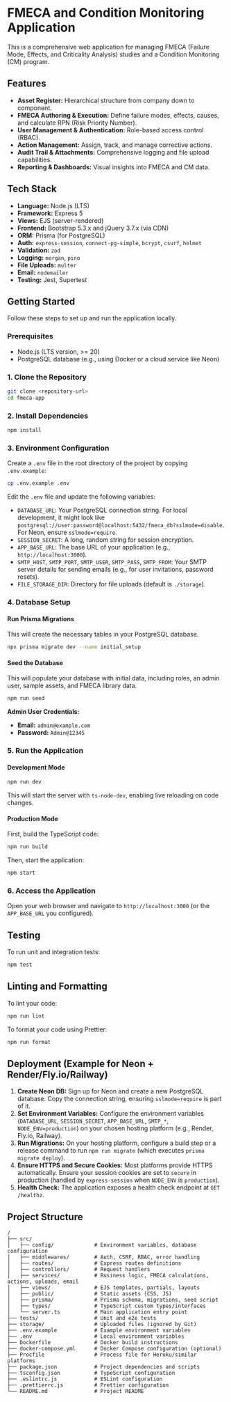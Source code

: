 # FMECA and Condition Monitoring Application

This is a comprehensive web application for managing FMECA (Failure Mode, Effects, and Criticality Analysis) studies and a Condition Monitoring (CM) program.

## Features

- **Asset Register:** Hierarchical structure from company down to component.
- **FMECA Authoring & Execution:** Define failure modes, effects, causes, and calculate RPN (Risk Priority Number).
- **User Management & Authentication:** Role-based access control (RBAC).
- **Action Management:** Assign, track, and manage corrective actions.
- **Audit Trail & Attachments:** Comprehensive logging and file upload capabilities.
- **Reporting & Dashboards:** Visual insights into FMECA and CM data.

## Tech Stack

- **Language:** Node.js (LTS)
- **Framework:** Express 5
- **Views:** EJS (server-rendered)
- **Frontend:** Bootstrap 5.3.x and jQuery 3.7.x (via CDN)
- **ORM:** Prisma (for PostgreSQL)
- **Auth:** `express-session`, `connect-pg-simple`, `bcrypt`, `csurf`, `helmet`
- **Validation:** `zod`
- **Logging:** `morgan`, `pino`
- **File Uploads:** `multer`
- **Email:** `nodemailer`
- **Testing:** Jest, Supertest

## Getting Started

Follow these steps to set up and run the application locally.

### Prerequisites

- Node.js (LTS version, >= 20)
- PostgreSQL database (e.g., using Docker or a cloud service like Neon)

### 1. Clone the Repository

```bash
git clone <repository-url>
cd fmeca-app
```

### 2. Install Dependencies

```bash
npm install
```

### 3. Environment Configuration

Create a `.env` file in the root directory of the project by copying `.env.example`:

```bash
cp .env.example .env
```

Edit the `.env` file and update the following variables:

- `DATABASE_URL`: Your PostgreSQL connection string. For local development, it might look like `postgresql://user:password@localhost:5432/fmeca_db?sslmode=disable`. For Neon, ensure `sslmode=require`.
- `SESSION_SECRET`: A long, random string for session encryption.
- `APP_BASE_URL`: The base URL of your application (e.g., `http://localhost:3000`).
- `SMTP_HOST`, `SMTP_PORT`, `SMTP_USER`, `SMTP_PASS`, `SMTP_FROM`: Your SMTP server details for sending emails (e.g., for user invitations, password resets).
- `FILE_STORAGE_DIR`: Directory for file uploads (default is `./storage`).

### 4. Database Setup

#### Run Prisma Migrations

This will create the necessary tables in your PostgreSQL database.

```bash
npx prisma migrate dev --name initial_setup
```

#### Seed the Database

This will populate your database with initial data, including roles, an admin user, sample assets, and FMECA library data.

```bash
npm run seed
```

**Admin User Credentials:**
- **Email:** `admin@example.com`
- **Password:** `Admin@12345`

### 5. Run the Application

#### Development Mode

```bash
npm run dev
```

This will start the server with `ts-node-dev`, enabling live reloading on code changes.

#### Production Mode

First, build the TypeScript code:

```bash
npm run build
```

Then, start the application:

```bash
npm start
```

### 6. Access the Application

Open your web browser and navigate to `http://localhost:3000` (or the `APP_BASE_URL` you configured).

## Testing

To run unit and integration tests:

```bash
npm test
```

## Linting and Formatting

To lint your code:

```bash
npm run lint
```

To format your code using Prettier:

```bash
npm run format
```

## Deployment (Example for Neon + Render/Fly.io/Railway)

1.  **Create Neon DB:** Sign up for Neon and create a new PostgreSQL database. Copy the connection string, ensuring `sslmode=require` is part of it.
2.  **Set Environment Variables:** Configure the environment variables (`DATABASE_URL`, `SESSION_SECRET`, `APP_BASE_URL`, `SMTP_*`, `NODE_ENV=production`) on your chosen hosting platform (e.g., Render, Fly.io, Railway).
3.  **Run Migrations:** On your hosting platform, configure a build step or a release command to run `npm run migrate` (which executes `prisma migrate deploy`).
4.  **Ensure HTTPS and Secure Cookies:** Most platforms provide HTTPS automatically. Ensure your session cookies are set to `secure` in production (handled by `express-session` when `NODE_ENV` is `production`).
5.  **Health Check:** The application exposes a health check endpoint at `GET /healthz`.

## Project Structure

```
/
├── src/
│   ├── config/             # Environment variables, database configuration
│   ├── middlewares/        # Auth, CSRF, RBAC, error handling
│   ├── routes/             # Express routes definitions
│   ├── controllers/        # Request handlers
│   ├── services/           # Business logic, FMECA calculations, actions, uploads, email
│   ├── views/              # EJS templates, partials, layouts
│   ├── public/             # Static assets (CSS, JS)
│   ├── prisma/             # Prisma schema, migrations, seed script
│   ├── types/              # TypeScript custom types/interfaces
│   └── server.ts           # Main application entry point
├── tests/                  # Unit and e2e tests
├── storage/                # Uploaded files (ignored by Git)
├── .env.example            # Example environment variables
├── .env                    # Local environment variables
├── Dockerfile              # Docker build instructions
├── docker-compose.yml      # Docker Compose configuration (optional)
├── Procfile                # Process file for Heroku/similar platforms
├── package.json            # Project dependencies and scripts
├── tsconfig.json           # TypeScript configuration
├── .eslintrc.js            # ESLint configuration
├── .prettierrc.js          # Prettier configuration
└── README.md               # Project README
```
